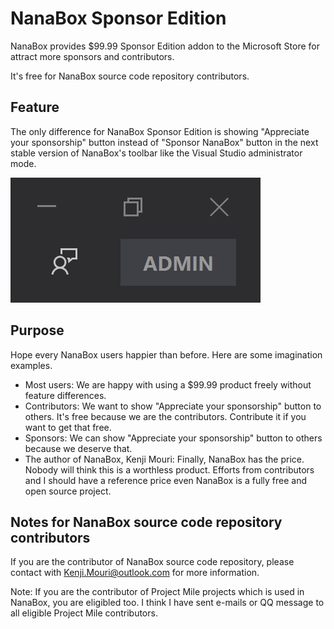 ﻿# NanaBox Sponsor Edition

NanaBox provides $99.99 Sponsor Edition addon to the Microsoft Store for attract
more sponsors and contributors.

It's free for NanaBox source code repository contributors.

## Feature

The only difference for NanaBox Sponsor Edition is showing "Appreciate your
sponsorship" button instead of "Sponsor NanaBox" button in the next
stable version of NanaBox's toolbar like the Visual Studio administrator mode.

![VisualStudioAdministratorMode](VisualStudioAdministratorMode.png)

## Purpose

Hope every NanaBox users happier than before. Here are some imagination
examples.

- Most users: We are happy with using a $99.99 product freely without feature 
  differences.
- Contributors: We want to show "Appreciate your sponsorship" button to
  others. It's free because we are the contributors. Contribute it if you want
  to get that free.
- Sponsors: We can show "Appreciate your sponsorship" button to others
  because we deserve that.
- The author of NanaBox, Kenji Mouri: Finally, NanaBox has the price. Nobody 
  will think this is a worthless product. Efforts from contributors and I should
  have a reference price even NanaBox is a fully free and open source project.

## Notes for NanaBox source code repository contributors

If you are the contributor of NanaBox source code repository, please contact
with Kenji.Mouri@outlook.com for more information.

Note: If you are the contributor of Project Mile projects which is used in
NanaBox, you are eligibled too. I think I have sent e-mails or QQ message 
to all eligible Project Mile contributors.
